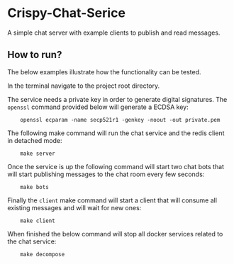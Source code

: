 
# Crispy-Chat-Serice

A simple chat server with example clients to publish and read messages.

## How to run?

The below examples illustrate how the functionality can be tested. 

In the terminal navigate to the project root directory.

The service needs a private key in order to generate digital signatures. The `openssl` command provided below will generate a ECDSA key:
```
    openssl ecparam -name secp521r1 -genkey -noout -out private.pem
```

The following make command will run the chat service and the redis client in detached mode:
```
    make server
```

Once the service is up the following command will start two chat bots that will start publishing messages to the chat room every few seconds:
```
    make bots
```

Finally the `client` make command will start a client that will consume all existing messages and will wait for new ones:
```
    make client
```

When finished the below command will stop all docker services related to the chat service:
```
    make decompose
```












